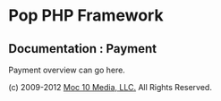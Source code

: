 Pop PHP Framework
=================

Documentation : Payment
-----------------------

Payment overview can go here.

(c) 2009-2012 [Moc 10 Media, LLC.](http://www.moc10media.com) All Rights Reserved.
